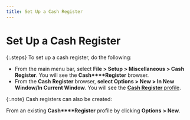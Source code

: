 ```yaml
---
title: Set Up a Cash Register
---
```


# Set Up a Cash Register


{:.steps}
To set up a cash register, do the following:

- From the main  menu bar, select **File &gt; Setup &gt; 
 Miscellaneous &gt; Cash Register**. You will see the **Cash****Register** browser.
- From the **Cash** **Register**  browser, **select Options &gt; New &gt; 
 In New Window/In Current Window**. You will see the [**Cash Register** profile]({{site.pos_baseurl}}/pos-setup/cash-registers/setup/profile/the_cash_register_profilepos_set_up.html).



{:.note}
Cash registers can also be created:


From an existing **Cash****Register** profile by clicking **Options** **&gt; 
 New**.
